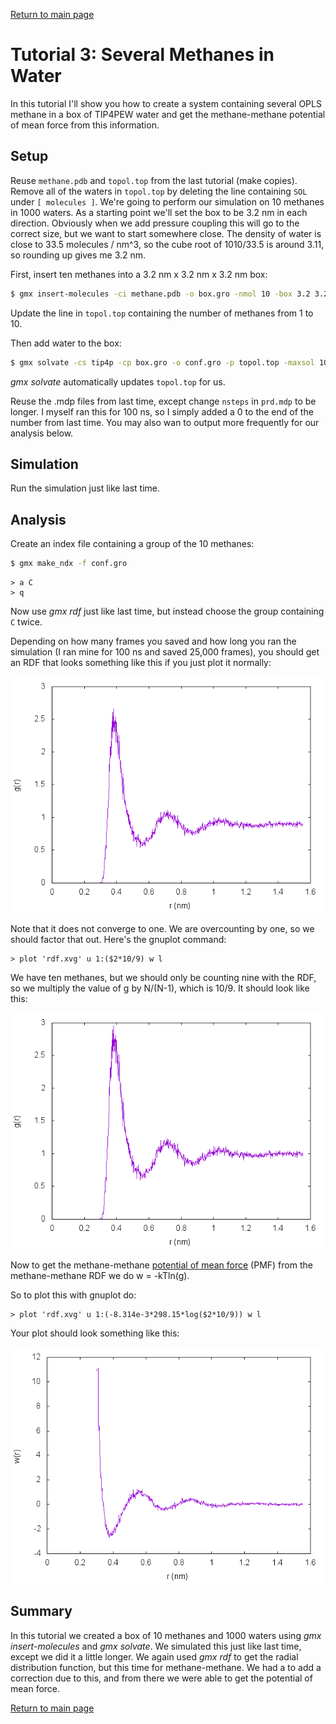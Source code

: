 [Return to main page](https://wesbarnett.github.io/gromacs-tutorials/)

Tutorial 3: Several Methanes in Water
=====================================

In this tutorial I'll show you how to create a system containing several OPLS
methane in a box of TIP4PEW water and get the methane-methane potential of mean
force from this information.

Setup
-----

Reuse `methane.pdb` and `topol.top` from the last tutorial (make copies). Remove
all of the waters in `topol.top` by deleting the line containing `SOL` under `[
molecules ]`. We're going to perform our simulation on 10 methanes in 1000
waters. As a starting point we'll set the box to be 3.2 nm in each direction.
Obviously when we add pressure coupling this will go to the correct size, but we
want to start somewhere close. The density of water is close to 33.5 molecules /
nm^3, so the cube root of 1010/33.5 is around 3.11, so rounding up gives me 3.2
nm.

First, insert ten methanes into a 3.2 nm x 3.2 nm x 3.2 nm box:

```bash
$ gmx insert-molecules -ci methane.pdb -o box.gro -nmol 10 -box 3.2 3.2 3.2
```

Update the line in `topol.top` containing the number of methanes from 1 to 10.

Then add water to the box:

```bash
$ gmx solvate -cs tip4p -cp box.gro -o conf.gro -p topol.top -maxsol 1000
```

*gmx solvate* automatically updates `topol.top` for us.

Reuse the .mdp files from last time, except change `nsteps` in `prd.mdp` to be
longer. I myself ran this for 100 ns, so I simply added a 0 to the end of the
number from last time. You may also wan to output more frequently for our
analysis below.

Simulation
----------

Run the simulation just like last time.

Analysis
--------

Create an index file containing a group of the 10 methanes:

```bash
$ gmx make_ndx -f conf.gro
```
```
> a C
> q
```

Now use *gmx rdf* just like last time, but instead choose the group containing
`C` twice.

Depending on how many frames you saved and how long you ran the simulation (I
ran mine for 100 ns and saved 25,000 frames), you should get an RDF that looks
something like this if you just plot it normally:

![RDF](rdf1.png)

Note that it does not converge to one. We are overcounting by one, so we should
factor that out. Here's the gnuplot command:

```gnuplot
> plot 'rdf.xvg' u 1:($2*10/9) w l
```

We have ten methanes, but we should only be counting nine with the RDF, so we
multiply the value of g by N/(N-1), which is 10/9. It should look like this:

![RDF](rdf2.png)

Now to get the methane-methane [potential of mean
force](https://en.wikipedia.org/wiki/Potential_of_mean_force) (PMF) from the
methane-methane RDF we do w = -kTln(g).

So to plot this with gnuplot do:

```gnuplot
> plot 'rdf.xvg' u 1:(-8.314e-3*298.15*log($2*10/9)) w l
```

Your plot should look something like this:

![PMF](pmf.png)

Summary
-------

In this tutorial we created a box of 10 methanes and 1000 waters using *gmx
insert-molecules* and *gmx solvate*. We simulated this just like last time,
except we did it a little longer. We again used *gmx rdf* to get the radial
distribution function, but this time for methane-methane. We had a to add a
correction due to this, and from there we were able to get the potential of mean
force.

[Return to main page](https://wesbarnett.github.io/gromacs-tutorials/)
